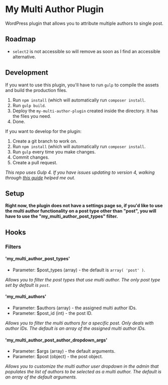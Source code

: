 # My Multi Author Plugin

WordPress plugin that allows you to attribute multiple authors to single post.

## Roadmap

* `select2` is not accessible so will remove as soon as I find an accessible alternative.

## Development

If you want to use this plugin, you'll have to run `gulp` to compile the assets and build the production files.

1. Run `npm install` (which will automatically run `composer install`. 
2. Run `gulp build`.
3. Deploy the `my-multi-author-plugin` created inside the directory. It has the files you need.
4. Done.

If you want to develop for the plugin:

1. Create a git branch to work on.
2. Run `npm install` (which will automatically run `composer install`.
3. Run `gulp` every time you make changes.
4. Commit changes.
5. Create a pull request.

*This repo uses Gulp 4. If you have issues updating to version 4, walking through [this guide](https://zzz.buzz/2016/11/19/gulp-4-0-upgrade-guide/) helped me out.*

## Setup

**Right now, the plugin does not have a settings page so, if you'd like to use the multi author functionality on a post type other than "post", you will have to use the "my_multi_author_post_types" filter.**

## Hooks

### Filters

#### 'my_multi_author_post_types'
* Parameter: $post_types (array) - the default is `array( 'post' )`.

*Allows you to filter the post types that use multi author. The only post type set by default is `post`.*

#### 'my_multi_authors'
* Parameter: $authors (array) - the assigned multi author IDs.
* Parameter: $post_id (int) - the post ID.

*Allows you to filter the multi authors for a specific post. Only deals with author IDs. The default is an array of the assigned multi author IDs.*

#### 'my_multi_author_post_author_dropdown_args'
* Parameter: $args (array) - the default arguments.
* Parameter: $post (object) - the post object.

*Allows you to customize the multi author user dropdown in the admin that populates the list of authors to be selected as a multi author. The default is an array of the default arguments.*
